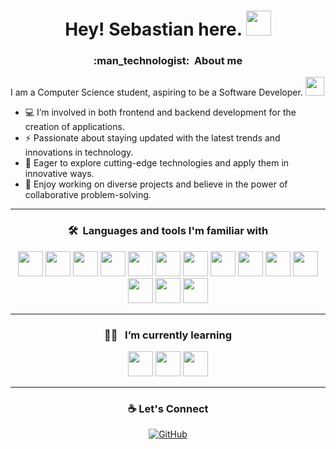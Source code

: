 
<p align="center">
</p>

<h1 align="center">Hey! Sebastian here. <img src="https://media.giphy.com/media/hvRJCLFzcasrR4ia7z/giphy.gif" width="40"></h1>

<h3 align="center">:man_technologist: &nbsp;About me</h3>

I am a Computer Science student, aspiring to be a Software Developer. <img src="https://media.giphy.com/media/WUlplcMpOCEmTGBtBW/giphy.gif" width="30">

- 💻 I’m involved in both frontend and backend development for the creation of  applications.
- ⚡ Passionate about staying updated with the latest trends and innovations in technology.
- 🚀 Eager to explore cutting-edge technologies and apply them in innovative ways.
- 👥  Enjoy working on diverse projects and believe in the power of collaborative problem-solving.

---

<h3 align="center"> 🛠 &nbsp;Languages and tools I'm familiar with</h3>
<p align="center">
<img src="https://cdn.jsdelivr.net/gh/devicons/devicon@latest/icons/javascript/javascript-original.svg" width="40" height="40"/>
<img src="https://cdn.jsdelivr.net/gh/devicons/devicon@latest/icons/typescript/typescript-original.svg" width="40" height="40"/>
<img src="https://cdn.jsdelivr.net/gh/devicons/devicon@latest/icons/css3/css3-original.svg" width="40" height="40"/>
<img src="https://cdn.jsdelivr.net/gh/devicons/devicon@latest/icons/html5/html5-original.svg" width="40" height="40"/>
<img src="https://cdn.jsdelivr.net/gh/devicons/devicon@latest/icons/react/react-original.svg" width="40" height="40"/>
<img src="https://cdn.jsdelivr.net/gh/devicons/devicon@latest/icons/express/express-original.svg" width="40" height="40"/>
<img src="https://cdn.jsdelivr.net/gh/devicons/devicon@latest/icons/java/java-original.svg" width="40" height="40"/>
<img src="https://cdn.jsdelivr.net/gh/devicons/devicon@latest/icons/spring/spring-original.svg" width="40" height="40"/>
<img src="https://cdn.jsdelivr.net/gh/devicons/devicon@latest/icons/python/python-original.svg" width="40" height="40"/>
<img src="https://cdn.jsdelivr.net/gh/devicons/devicon@latest/icons/docker/docker-original.svg" width="40" height="40"/>
<img src="https://cdn.jsdelivr.net/gh/devicons/devicon@latest/icons/mongodb/mongodb-original.svg" width="40" height="40"/>
<img src="https://cdn.jsdelivr.net/gh/devicons/devicon@latest/icons/postgresql/postgresql-original.svg" width="40" height="40"/>
<img src="https://cdn.jsdelivr.net/gh/devicons/devicon@latest/icons/git/git-original.svg" width="40" height="40"/>
<img src="https://cdn.jsdelivr.net/gh/devicons/devicon@latest/icons/linux/linux-original.svg" width="40" height="40"/>
</p>

---

<h3 align="center"> 👨‍💻 &nbsp; I’m currently learning</h3>
<p align="center"> 
<img src="https://cdn.jsdelivr.net/gh/devicons/devicon@latest/icons/go/go-original-wordmark.svg" width="40" height="40"/>
<img src="https://cdn.jsdelivr.net/gh/devicons/devicon@latest/icons/flutter/flutter-original.svg" width="40" height="40"/>
<img src="https://cdn.jsdelivr.net/gh/devicons/devicon@latest/icons/nextjs/nextjs-original.svg" width="40" height="40"/>
</p>

---


<h3 align="center">☕ Let's Connect </h3>
<p align="center"> 
  	<a href="https://www.linkedin.com/in/spiaskowy"><img src="https://img.shields.io/badge/-spiaskowy-blue?style=flat&logo=Linkedin&logoColor=white" alt="GitHub"/></a>
</p>

